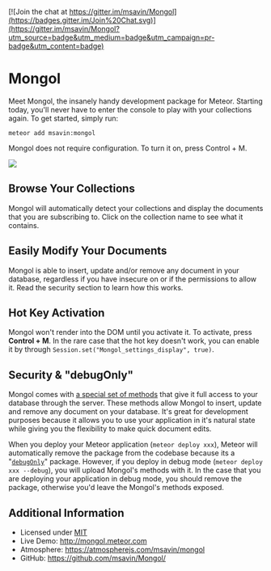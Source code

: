 [![Join the chat at https://gitter.im/msavin/Mongol](https://badges.gitter.im/Join%20Chat.svg)](https://gitter.im/msavin/Mongol?utm_source=badge&utm_medium=badge&utm_campaign=pr-badge&utm_content=badge)

Mongol
======

Meet Mongol, the insanely handy development package for Meteor. Starting today, you'll never have to enter the console to play with your collections again. To get started, simply run:

	meteor add msavin:mongol

Mongol does not require configuration. To turn it on, press Control + M.

<a href="http://mongol.meteor.com"><img src="https://raw.githubusercontent.com/msavin/Mongol/master/public/video/gif.gif"></a>


Browse Your Collections
-----------------------
Mongol will automatically detect your collections and display the documents that you are subscribing to. Click on the collection name to see what it contains.


Easily Modify Your Documents
----------------------------

Mongol is able to insert, update and/or remove any document in your database, regardless if you have insecure on or if the permissions to allow it. Read the security section to learn how this works. 


Hot Key Activation
------------------
Mongol won't render into the DOM until you activate it. To activate, press <strong>Control + M</strong>. In the rare case that the hot key doesn't work, you can enable it by through `Session.set("Mongol_settings_display", true)`.


Security & "debugOnly"
-----------------------
Mongol comes with <a href="https://github.com/msavin/Mongol/blob/master/packages/msavin:mongol/server/methods.js"> a special set of methods</a> that give it full access to your database through the server. These methods allow Mongol to insert, update and remove any document on your database. It's great for development purposes because it allows you to use your application in it's natural state while giving you the flexibility to make quick document edits.

When you deploy your Meteor application (`meteor deploy xxx`), Meteor will automatically remove the package from the codebase because its a "<a href="https://www.meteor.com/blog/2014/10/13/meteor-094-mobile-and-testing">`debugOnly`</a>" package. However, if you deploy in debug mode (`meteor deploy xxx --debug`), you will upload Mongol's methods with it. In the case that you are deploying your application in debug mode, you should remove the package, otherwise you'd leave the Mongol's methods exposed.


Additional Information
----------------------
 - Licensed under <a href="https://github.com/msavin/Mongol/blob/master/LICENSE.md">MIT</a>
 - Live Demo: http://mongol.meteor.com
 - Atmosphere: https://atmospherejs.com/msavin/mongol
 - GitHub: https://github.com/msavin/Mongol/